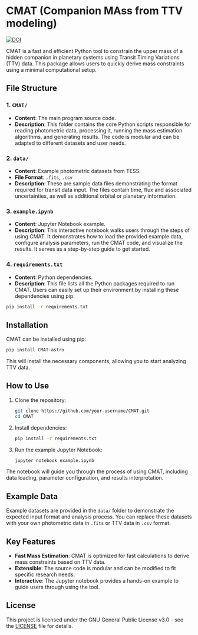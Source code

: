 # CMAT (Companion MAss from TTV modeling)
[![DOI](https://zenodo.org/badge/777723832.svg)](https://zenodo.org/doi/10.5281/zenodo.13739646)

CMAT is a fast and efficient Python tool to constrain the upper mass of a hidden companion in planetary systems using Transit Timing Variations (TTV) data. This package allows users to quickly derive mass constraints using a minimal computational setup.

## File Structure

### 1. `CMAT/`
   - **Content**: The main program source code.
   - **Description**: This folder contains the core Python scripts responsible for reading photometric data, processing it, running the mass estimation algorithms, and generating results. The code is modular and can be adapted to different datasets and user needs.

### 2. `data/`
   - **Content**: Example photometric datasets from TESS.
   - **File Format**: `.fits`, `.csv`
   - **Description**: These are sample data files demonstrating the format required for transit data input. The files contain time, flux and associated uncertainties, as well as additional orbital or planetary information.

### 3. `example.ipynb`
   - **Content**: Jupyter Notebook example.
   - **Description**: This interactive notebook walks users through the steps of using CMAT. It demonstrates how to load the provided example data, configure analysis parameters, run the CMAT code, and visualize the results. It serves as a step-by-step guide to get started.

### 4. `requirements.txt`
   - **Content**: Python dependencies.
   - **Description**: This file lists all the Python packages required to run CMAT. Users can easily set up their environment by installing these dependencies using pip.

   ```bash
   pip install -r requirements.txt
   ```

## Installation

CMAT can be installed using pip:

```bash
pip install CMAT-astro
```

This will install the necessary components, allowing you to start analyzing TTV data.

## How to Use

1. Clone the repository:
   ```bash
   git clone https://github.com/your-username/CMAT.git
   cd CMAT
   ```

2. Install dependencies:
   ```bash
   pip install -r requirements.txt
   ```

3. Run the example Jupyter Notebook:
   ```bash
   jupyter notebook example.ipynb
   ```

The notebook will guide you through the process of using CMAT, including data loading, parameter configuration, and results interpretation.

## Example Data

Example datasets are provided in the `data/` folder to demonstrate the expected input format and analysis process. You can replace these datasets with your own photometric data in `.fits` or TTV data in `.csv` format.

## Key Features

- **Fast Mass Estimation**: CMAT is optimized for fast calculations to derive mass constraints based on TTV data.
- **Extensible**: The source code is modular and can be modified to fit specific research needs.
- **Interactive**: The Jupyter notebook provides a hands-on example to guide users through using the tool.

## License

This project is licensed under the GNU General Public License v3.0 - see the [LICENSE](LICENSE) file for details.
